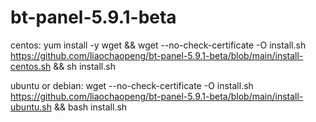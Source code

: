 # bt-panel-5.9.1-beta

centos: 
yum install -y wget && wget --no-check-certificate -O install.sh https://github.com/liaochaopeng/bt-panel-5.9.1-beta/blob/main/install-centos.sh && sh install.sh

ubuntu or debian: 
wget --no-check-certificate -O install.sh https://github.com/liaochaopeng/bt-panel-5.9.1-beta/blob/main/install-ubuntu.sh && bash install.sh
